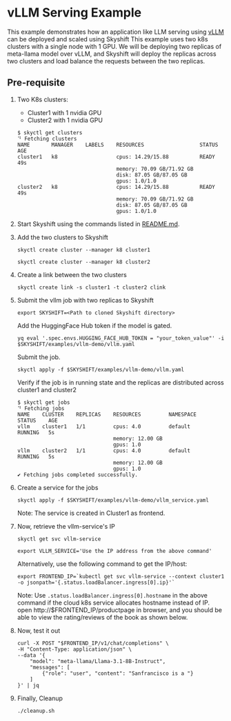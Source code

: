 
# vLLM Serving Example

This example demonstrates how an application like LLM serving using [vLLM](https://vllm.ai/) can be deployed and scaled using Skyshift
This example uses two k8s clusters with a single node with 1 GPU. We will be deploying two replicas of meta-llama model over vLLM, and Skyshift will 
deploy the replicas across two clusters and load balance the requests between the two replicas.

## Pre-requisite

1) Two K8s clusters:
    - Cluster1 with 1 nvidia GPU
    - Cluster2 with 1 nvidia GPU

    ```
    $ skyctl get clusters
    ⠙ Fetching clusters
    NAME       MANAGER    LABELS    RESOURCES                  STATUS    AGE
    cluster1   k8                   cpus: 14.29/15.88          READY     49s
                                    memory: 70.09 GB/71.92 GB
                                    disk: 87.05 GB/87.05 GB
                                    gpus: 1.0/1.0
    cluster2   k8                   cpus: 14.29/15.88          READY     49s
                                    memory: 70.09 GB/71.92 GB
                                    disk: 87.05 GB/87.05 GB
                                    gpus: 1.0/1.0
    ```                              
1) Start Skyshift using the commands listed in [README.md](../../README.md).

2) Add the two clusters to Skyshift

    ```  
    skyctl create cluster --manager k8 cluster1
    ```
    ```     
    skyctl create cluster --manager k8 cluster2
    ```

3) Create a link between the two clusters
    ```
    skyctl create link -s cluster1 -t cluster2 clink
    ```

4) Submit the vllm job with two replicas to Skyshift

    ```
    export SKYSHIFT=<Path to cloned Skyshift directory>
    ```

    Add the HuggingFace Hub token if the model is gated.

    ```
    yq eval '.spec.envs.HUGGING_FACE_HUB_TOKEN = "your_token_value"' -i $SKYSHIFT/examples/vllm-demo/vllm.yaml
    ```

    Submit the job.

    ```
    skyctl apply -f $SKYSHIFT/examples/vllm-demo/vllm.yaml
    ```

    Verify if the job is in running state and the replicas are distributed across cluster1 and cluster2
    ```
    $ skyctl get jobs
    ⠙ Fetching jobs
    NAME    CLUSTER    REPLICAS    RESOURCES         NAMESPACE    STATUS    AGE
    vllm    cluster1   1/1         cpus: 4.0         default      RUNNING   5s
                                   memory: 12.00 GB
                                   gpus: 1.0
    vllm    cluster2   1/1         cpus: 4.0         default      RUNNING   5s
                                   memory: 12.00 GB
                                   gpus: 1.0
    ✔ Fetching jobs completed successfully.
    ```
5) Create a service for the jobs
    ```
    skyctl apply -f $SKYSHIFT/examples/vllm-demo/vllm_service.yaml 

    ```

    Note: The service is created in Cluster1 as frontend.

6) Now, retrieve the vllm-service's IP

    ```
    skyctl get svc vllm-service
    ```

    ```
    export VLLM_SERVICE='Use the IP address from the above command'
    ```
    
    Alternatively, use the following command to get the IP/host:

    ```
    export FRONTEND_IP=`kubectl get svc vllm-service --context cluster1 -o jsonpath='{.status.loadBalancer.ingress[0].ip}'`
    ```

    Note: Use `.status.loadBalancer.ingress[0].hostname` in the above command if the cloud k8s service allocates hostname instead of IP.
    open http://$FRONTEND_IP/productpage in browser, and you should be able to view the rating/reviews of the book as shown below.

7) Now, test it out

    ```
    curl -X POST "$FRONTEND_IP/v1/chat/completions" \
	-H "Content-Type: application/json" \
	--data '{
		"model": "meta-llama/Llama-3.1-8B-Instruct",
		"messages": [
			{"role": "user", "content": "Sanfrancisco is a "}
		]
	}' | jq
    ```

8) Finally, Cleanup

    ```
    ./cleanup.sh
    ```